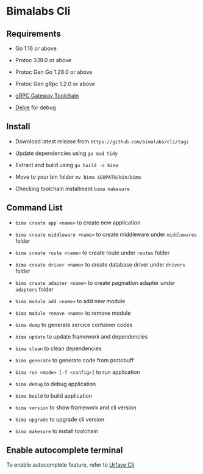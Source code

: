# Bimalabs Cli

## Requirements

- Go 1.16 or above

- Protoc 3.19.0 or above

- Protoc Gen Go 1.28.0 or above

- Protoc Gen gRpc 1.2.0 or above

- [gRPC Gateway Toolchain](https://github.com/grpc-ecosystem/grpc-gateway)

- [Delve](https://github.com/go-delve/delve/tree/master/Documentation/installation) for debug

## Install

- Download latest release from `https://github.com/bimalabs/cli/tags`

- Update dependencies using `go mod tidy`

- Extract and build using `go build -o bima`

- Move to your bin folder `mv bima $GOPATH/bin/bima`

- Checking toolchain installment `bima makesure`

## Command List

- `bima create app <name>` to create new application

- `bima create middleware <name>` to create middleware under `middlewares` folder

- `bima create route <name>` to create route under `routes` folder

- `bima create driver <name>` to create database driver under `drivers` folder

- `bima create adapter <name>` to create pagination adapter under `adapters` folder

- `bima module add <name>` to add new module

- `bima module remove <name>` to remove module

- `bima dump` to generate service container codes

- `bima update` to update framework and dependencies

- `bima clean` to clean dependencies

- `bima generate` to generate code from protobuff

- `bima run <mode> [-f <config>]` to run application

- `bima debug` to debug application

- `bima build` to build application

- `bima version` to show framework and cli version

- `bima upgrade` to upgrade cli version

- `bima makesure` to install toolchain

## Enable autocomplete terminal

To enable autocomplete feature, refer to [Urfave Cli](https://cli.urfave.org/v2/#enabling)
